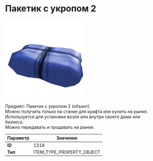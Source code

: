 # Пакетик с укропом 2

![Item Image](../img/1318.webp?raw=true)

Предмет: Пакетик с укропом 2 (объект)<br>Можно получить только на станке для крафта или купить на рынке.<br>Используется для установки возле или внутри своего дома или бизнеса.<br>Можно передавать и продавать на рынке.


| Параметр | Значение |
|----------|----------|
| **ID** | 1318 |
| **Тип** | ITEM_TYPE_PROPERTY_OBJECT |

